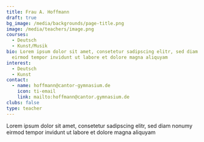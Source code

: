 ```yaml
---
title: Frau A. Hoffmann
draft: true
bg_image: /media/backgrounds/page-title.png
image: /media/teachers/image.png
courses:
  - Deutsch
  - Kunst/Musik
bio: Lorem ipsum dolor sit amet, consetetur sadipscing elitr, sed diam nonumy
  eirmod tempor invidunt ut labore et dolore magna aliquyam
interest:
  - Deutsch
  - Kunst
contact:
  - name: hoffmann@cantor-gymnasium.de
    icon: ti-email
    link: mailto:hoffmann@cantor.gymnasium.de
clubs: false
type: teacher
---
```

Lorem ipsum dolor sit amet, consetetur sadipscing elitr, sed diam nonumy eirmod tempor invidunt ut labore et dolore magna aliquyam